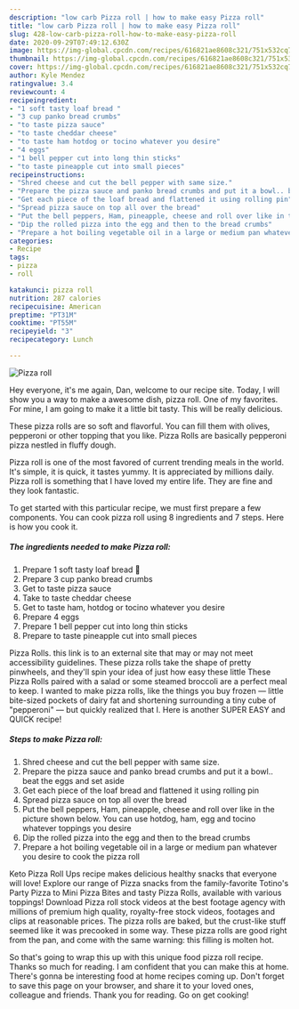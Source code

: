 ```yaml
---
description: "low carb Pizza roll | how to make easy Pizza roll"
title: "low carb Pizza roll | how to make easy Pizza roll"
slug: 428-low-carb-pizza-roll-how-to-make-easy-pizza-roll
date: 2020-09-29T07:49:12.630Z
image: https://img-global.cpcdn.com/recipes/616821ae8608c321/751x532cq70/pizza-roll-recipe-main-photo.jpg
thumbnail: https://img-global.cpcdn.com/recipes/616821ae8608c321/751x532cq70/pizza-roll-recipe-main-photo.jpg
cover: https://img-global.cpcdn.com/recipes/616821ae8608c321/751x532cq70/pizza-roll-recipe-main-photo.jpg
author: Kyle Mendez
ratingvalue: 3.4
reviewcount: 4
recipeingredient:
- "1 soft tasty loaf bread "
- "3 cup panko bread crumbs"
- "to taste pizza sauce"
- "to taste cheddar cheese"
- "to taste ham hotdog or tocino whatever you desire"
- "4 eggs"
- "1 bell pepper cut into long thin sticks"
- "to taste pineapple cut into small pieces"
recipeinstructions:
- "Shred cheese and cut the bell pepper with same size."
- "Prepare the pizza sauce and panko bread crumbs and put it a bowl.. beat the eggs and set aside"
- "Get each piece of the loaf bread and flattened it using rolling pin"
- "Spread pizza sauce on top all over the bread"
- "Put the bell peppers, Ham, pineapple, cheese and roll over like in the picture shown below. You can use hotdog, ham, egg and tocino whatever toppings you desire"
- "Dip the rolled pizza into the egg and then to the bread crumbs"
- "Prepare a hot boiling vegetable oil in a large or medium pan whatever you desire to cook the pizza roll"
categories:
- Recipe
tags:
- pizza
- roll

katakunci: pizza roll 
nutrition: 287 calories
recipecuisine: American
preptime: "PT31M"
cooktime: "PT55M"
recipeyield: "3"
recipecategory: Lunch

---
```



![Pizza roll](https://img-global.cpcdn.com/recipes/616821ae8608c321/751x532cq70/pizza-roll-recipe-main-photo.jpg)

Hey everyone, it's me again, Dan, welcome to our recipe site. Today, I will show you a way to make a awesome dish, pizza roll. One of my favorites. For mine, I am going to make it a little bit tasty. This will be really delicious.

These pizza rolls are so soft and flavorful. You can fill them with olives, pepperoni or other topping that you like. Pizza Rolls are basically pepperoni pizza nestled in fluffy dough.

Pizza roll is one of the most favored of current trending meals in the world. It's simple, it is quick, it tastes yummy. It is appreciated by millions daily. Pizza roll is something that I have loved my entire life. They are fine and they look fantastic.


To get started with this particular recipe, we must first prepare a few components. You can cook pizza roll using 8 ingredients and 7 steps. Here is how you cook it.

<!--inarticleads1-->

##### The ingredients needed to make Pizza roll:

1. Prepare 1 soft tasty loaf bread 🍞
1. Prepare 3 cup panko bread crumbs
1. Get to taste pizza sauce
1. Take to taste cheddar cheese
1. Get to taste ham, hotdog or tocino whatever you desire
1. Prepare 4 eggs
1. Prepare 1 bell pepper cut into long thin sticks
1. Prepare to taste pineapple cut into small pieces


Pizza Rolls. this link is to an external site that may or may not meet accessibility guidelines. These pizza rolls take the shape of pretty pinwheels, and they&#39;ll spin your idea of just how easy these little These Pizza Rolls paired with a salad or some steamed broccoli are a perfect meal to keep. I wanted to make pizza rolls, like the things you buy frozen — little bite-sized pockets of dairy fat and shortening surrounding a tiny cube of &#34;pepperoni&#34; — but quickly realized that I. Here is another SUPER EASY and QUICK recipe! 

<!--inarticleads2-->

##### Steps to make Pizza roll:

1. Shred cheese and cut the bell pepper with same size.
1. Prepare the pizza sauce and panko bread crumbs and put it a bowl.. beat the eggs and set aside
1. Get each piece of the loaf bread and flattened it using rolling pin
1. Spread pizza sauce on top all over the bread
1. Put the bell peppers, Ham, pineapple, cheese and roll over like in the picture shown below. You can use hotdog, ham, egg and tocino whatever toppings you desire
1. Dip the rolled pizza into the egg and then to the bread crumbs
1. Prepare a hot boiling vegetable oil in a large or medium pan whatever you desire to cook the pizza roll


Keto Pizza Roll Ups recipe makes delicious healthy snacks that everyone will love! Explore our range of Pizza snacks from the family-favorite Totino&#39;s Party Pizza to Mini Pizza Bites and tasty Pizza Rolls, available with various toppings! Download Pizza roll stock videos at the best footage agency with millions of premium high quality, royalty-free stock videos, footages and clips at reasonable prices. The pizza rolls are baked, but the crust-like stuff seemed like it was precooked in some way. These pizza rolls are good right from the pan, and come with the same warning: this filling is molten hot. 

So that's going to wrap this up with this unique food pizza roll recipe. Thanks so much for reading. I am confident that you can make this at home. There's gonna be interesting food at home recipes coming up. Don't forget to save this page on your browser, and share it to your loved ones, colleague and friends. Thank you for reading. Go on get cooking!
